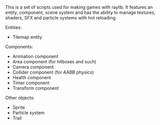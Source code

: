 This is a set of scripts used for making games with raylib.
It features an entity, component, scene system and has the ability to manage textures, shaders, SFX and particle systems with hot reloading.

Entities:
* Tilemap entity

Components:
* Animation component
* Area component (for hitboxes and such)
* Camera component
* Collider component (for AABB physics)
* Health component
* Timer component
* Transform component

Other objects:
* Sprite
* Particle system
* Trail
